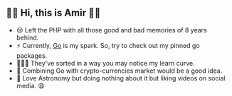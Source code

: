## 👋🏼 Hi, this is Amir 🤙🏼

- 😢 Left the PHP with all those good and bad memories of 8 years behind.
- ⚡️ Currently, [Go](https://github.com/golang/go) is my spark. So, try to check out my pinned go packages. 
- 💁🏻‍♂️ They've sorted in a way you may notice my learn curve. 
- 👺 Combining Go with crypto-currencies market would be a good idea.
- 🌌 Love Astronomy but doing nothing about it but liking videos on social media. 😩

